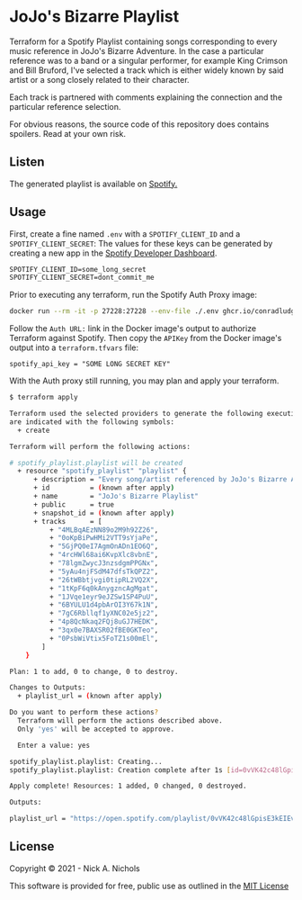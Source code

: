# JoJo's Bizarre Playlist

Terraform for a Spotify Playlist containing songs corresponding to every music reference in JoJo's Bizarre Adventure.
In the case a particular reference was to a band or a singular performer, for example King Crimson and Bill Bruford, I've selected a track which is either widely known by said artist or a song closely related to their character.

Each track is partnered with comments explaining the connection and the particular reference selection.

For obvious reasons, the source code of this repository does contains spoilers.
Read at your own risk.

## Listen

The generated playlist is available on [Spotify.](https://open.spotify.com/playlist/0vVK42c48lGpisE3kEIEvg)

## Usage

First, create a fine named `.env` with a `SPOTIFY_CLIENT_ID` and a `SPOTIFY_CLIENT_SECRET`:
The values for these keys can be generated by creating a new app in the [Spotify Developer Dashboard](https://developer.spotify.com/dashboard/applications).

```txt
SPOTIFY_CLIENT_ID=some_long_secret
SPOTIFY_CLIENT_SECRET=dont_commit_me
```

Prior to executing any terraform, run the Spotify Auth Proxy image:

```bash
docker run --rm -it -p 27228:27228 --env-file ./.env ghcr.io/conradludgate/spotify-auth-proxy
```

Follow the `Auth URL:` link in the Docker image's output to authorize Terraform against Spotify.
Then copy the `APIKey` from the Docker image's output into a `terraform.tfvars` file:

```hcl
spotify_api_key = "SOME LONG SECRET KEY"
```

With the Auth proxy still running, you may plan and apply your terraform.

```bash
$ terraform apply

Terraform used the selected providers to generate the following execution plan. Resource actions
are indicated with the following symbols:
  + create

Terraform will perform the following actions:

# spotify_playlist.playlist will be created
  + resource "spotify_playlist" "playlist" {
      + description = "Every song/artist referenced by JoJo's Bizarre Adventure. This playlist is managed by Terraform. To request updates or changes, please visit https://github.com/nnichols/jojos-bizarre-playlist"
      + id          = (known after apply)
      + name        = "JoJo's Bizarre Playlist"
      + public      = true
      + snapshot_id = (known after apply)
      + tracks      = [
          + "4MLBqAEzNN89o2M9h92Z26",
          + "0oKpBiPwHMi2VTT9sYjaPe",
          + "5GjPQ0eI7AgmOnADn1EO6Q",
          + "4rcHWl68ai6KvpXlc8vbnE",
          + "78lgmZwycJ3nzsdgmPPGNx",
          + "5yAu4njFSdM47dfsTkQPZ2",
          + "26tWBbtjvgi0tipRL2VQ2X",
          + "1tKpF6q0kAnygzncAgMgat",
          + "1JVqe1eyr9eJZSw1SP4PuU",
          + "6BYULU1d4pbArOI3Y67k1N",
          + "7gC6Rbllqf1yXNC02e5jz2",
          + "4p8QcNkaq2FQj8uGJ7HEDK",
          + "3qx0e7BAXSR02fBE0GKTeo",
          + "0PsbWiVtix5FoTZ1s00mEl",
        ]
    }

Plan: 1 to add, 0 to change, 0 to destroy.

Changes to Outputs:
  + playlist_url = (known after apply)

Do you want to perform these actions?
  Terraform will perform the actions described above.
  Only 'yes' will be accepted to approve.

  Enter a value: yes

spotify_playlist.playlist: Creating...
spotify_playlist.playlist: Creation complete after 1s [id=0vVK42c48lGpisE3kEIEvg]

Apply complete! Resources: 1 added, 0 changed, 0 destroyed.

Outputs:

playlist_url = "https://open.spotify.com/playlist/0vVK42c48lGpisE3kEIEvg"
```

## License

Copyright © 2021 - Nick A. Nichols

This software is provided for free, public use as outlined in the [MIT License](https://github.com/Wall-Brew-Co/brew-bot/blob/master/LICENSE)

